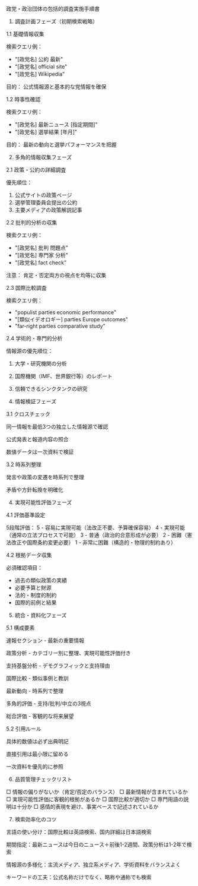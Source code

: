 政党・政治団体の包括的調査実施手順書

1. 調査計画フェーズ（初期検索戦略）

1.1 基礎情報収集

検索クエリ例：
- "[政党名] 公約 最新"
- "[政党名] official site"
- "[政党名] Wikipedia"


目的： 公式情報源と基本的な党情報を確保

1.2 時事性確認

検索クエリ例：
- "[政党名] 最新ニュース [指定期間]"
- "[政党名] 選挙結果 [年月]"


目的： 最新の動向と選挙パフォーマンスを把握

2. 多角的情報収集フェーズ

2.1 政策・公約の詳細調査

優先順位：
1. 公式サイトの政策ページ
2. 選挙管理委員会提出の公約
3. 主要メディアの政策解説記事


2.2 批判的分析の収集

検索クエリ例：
- "[政党名] 批判 問題点"
- "[政党名] 専門家 分析"
- "[政党名] fact check"


注意： 肯定・否定両方の視点を均等に収集

2.3 国際比較調査

検索クエリ例：
- "populist parties economic performance"
- "[類似イデオロギー] parties Europe outcomes"
- "far-right parties comparative study"


2.4 学術的・専門的分析

情報源の優先順位：
1. 大学・研究機関の分析
2. 国際機関（IMF、世界銀行等）のレポート
3. 信頼できるシンクタンクの研究


3. 情報検証フェーズ

3.1 クロスチェック

同一情報を最低3つの独立した情報源で確認

公式発表と報道内容の照合

数値データは一次資料で検証

3.2 時系列整理

発言や政策の変遷を時系列で整理

矛盾や方針転換を明確化

4. 実現可能性評価フェーズ

4.1 評価基準設定

5段階評価：
5 - 容易に実現可能（法改正不要、予算確保容易）
4 - 実現可能（通常の立法プロセスで可能）
3 - 普通（政治的合意形成が必要）
2 - 困難（憲法改正や国際条約変更必要）
1 - 非常に困難（構造的・物理的制約あり）


4.2 根拠データ収集

必須確認項目：
- 過去の類似政策の実績
- 必要予算と財源
- 法的・制度的制約
- 国際的前例と結果


5. 統合・資料化フェーズ

5.1 構成要素

速報セクション - 最新の重要情報

政策分析 - カテゴリー別に整理、実現可能性評価付き

支持基盤分析 - デモグラフィックと支持理由

国際比較 - 類似事例と教訓

最新動向 - 時系列で整理

多角的評価 - 支持/批判/中立の3視点

総合評価 - 客観的な将来展望

5.2 引用ルール

具体的数値は必ず出典明記

直接引用は最小限に留める

一次資料を優先的に参照

6. 品質管理チェックリスト

□ 情報の偏りがないか（肯定/否定のバランス） □ 最新情報が含まれているか □ 実現可能性評価に客観的根拠があるか □ 国際比較が適切か □ 専門用語の説明は十分か □ 感情的表現を避け、事実ベースで記述されているか

7. 検索効率化のコツ

言語の使い分け：国際比較は英語検索、国内詳細は日本語検索

期間指定：最新ニュースは今日のニュース＋前後1-2週間、政策分析は1-2年で検索

情報源の多様化：主流メディア、独立系メディア、学術資料をバランスよく

キーワードの工夫：公式名称だけでなく、略称や通称でも検索

